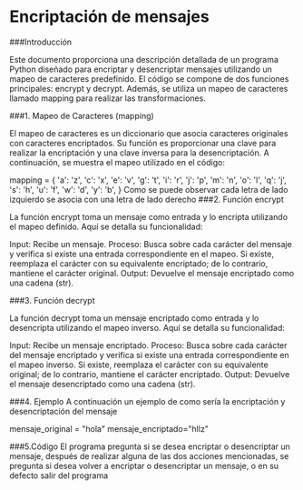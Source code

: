 # Encriptación de mensajes

###Introducción

Este documento proporciona una descripción detallada de un programa Python diseñado para encriptar y desencriptar mensajes utilizando un mapeo de caracteres predefinido. El código se compone de dos funciones principales: encrypt y decrypt. Además, se utiliza un mapeo de caracteres llamado mapping para realizar las transformaciones.

###1. Mapeo de Caracteres (mapping)

El mapeo de caracteres es un diccionario que asocia caracteres originales con caracteres encriptados. Su función es proporcionar una clave para realizar la encriptación y una clave inversa para la desencriptación. A continuación, se muestra el mapeo utilizado en el código:

mapping = {
    'a': 'z',
    'c': 'x',
    'e': 'v',
    'g': 't',
    'i': 'r',
    'j': 'p',
    'm': 'n',
    'o': 'l',
    'q': 'j',
    's': 'h',
    'u': 'f',
    'w': 'd',
    'y': 'b',
}
Como se puede observar cada letra de lado izquierdo se asocia con una letra de lado derecho
###2. Función encrypt

La función encrypt toma un mensaje como entrada y lo encripta utilizando el mapeo definido. Aquí se detalla su funcionalidad:

Input: Recibe un mensaje.
Proceso: Busca sobre cada carácter del mensaje y verifica si existe una entrada correspondiente en el mapeo. Si existe, reemplaza el carácter con su equivalente encriptado; de lo contrario, mantiene el carácter original.
Output: Devuelve el mensaje encriptado como una cadena (str).

###3. Función decrypt

La función decrypt toma un mensaje encriptado como entrada y lo desencripta utilizando el mapeo inverso. Aquí se detalla su funcionalidad:

Input: Recibe un mensaje encriptado.
Proceso: Busca sobre cada carácter del mensaje encriptado y verifica si existe una entrada correspondiente en el mapeo inverso. Si existe, reemplaza el carácter con su equivalente original; de lo contrario, mantiene el carácter encriptado.
Output: Devuelve el mensaje desencriptado como una cadena (str).



###4. Ejemplo
A continuación un ejemplo de como sería la encriptación y desencriptación del mensaje

mensaje_original = "hola"
mensaje_encriptado="hllz"


###5.Código
El programa pregunta si se desea encriptar o desencriptar un  mensaje, después de realizar alguna de las dos acciones mencionadas, se pregunta si desea volver a encriptar o desencriptar un mensaje, o en su defecto salir del programa
